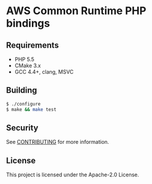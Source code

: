 # AWS Common Runtime PHP bindings

## Requirements
* PHP 5.5
* CMake 3.x
* GCC 4.4+, clang, MSVC

## Building
```sh
$ ./configure
$ make && make test
```

## Security

See [CONTRIBUTING](CONTRIBUTING.md#security-issue-notifications) for more information.

## License

This project is licensed under the Apache-2.0 License.


